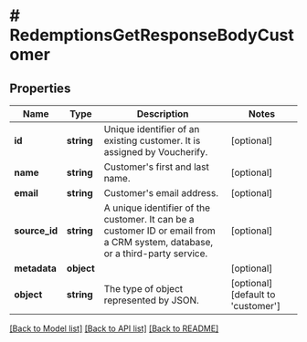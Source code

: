 # # RedemptionsGetResponseBodyCustomer

## Properties

Name | Type | Description | Notes
------------ | ------------- | ------------- | -------------
**id** | **string** | Unique identifier of an existing customer. It is assigned by Voucherify. | [optional]
**name** | **string** | Customer&#39;s first and last name. | [optional]
**email** | **string** | Customer&#39;s email address. | [optional]
**source_id** | **string** | A unique identifier of the customer. It can be a customer ID or email from a CRM system, database, or a third-party service. | [optional]
**metadata** | **object** |  | [optional]
**object** | **string** | The type of object represented by JSON. | [optional] [default to 'customer']

[[Back to Model list]](../../README.md#models) [[Back to API list]](../../README.md#endpoints) [[Back to README]](../../README.md)

